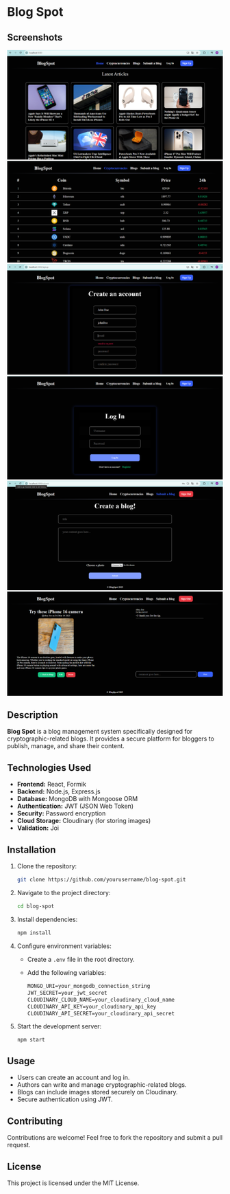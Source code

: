 # Blog Spot

## Screenshots

![Homepage](assets/images/home.png)  
![CryptoCurrencies](assets/images/crypto.png)  
![Sign Up](assets/images/register.png)  
![Login](assets/images/login.png)  
![Create Blog](assets/images/create.png)  
![Blog Details](assets/images/details.png)

## Description

**Blog Spot** is a blog management system specifically designed for cryptographic-related blogs. It provides a secure platform for bloggers to publish, manage, and share their content.

## Technologies Used

- **Frontend:** React, Formik
- **Backend:** Node.js, Express.js
- **Database:** MongoDB with Mongoose ORM
- **Authentication:** JWT (JSON Web Token)
- **Security:** Password encryption
- **Cloud Storage:** Cloudinary (for storing images)
- **Validation:** Joi

## Installation

1. Clone the repository:

   ```bash
   git clone https://github.com/yourusername/blog-spot.git
   ```

2. Navigate to the project directory:

   ```bash
   cd blog-spot
   ```

3. Install dependencies:

   ```bash
   npm install
   ```

4. Configure environment variables:

   - Create a `.env` file in the root directory.
   - Add the following variables:

     ```env
     MONGO_URI=your_mongodb_connection_string
     JWT_SECRET=your_jwt_secret
     CLOUDINARY_CLOUD_NAME=your_cloudinary_cloud_name
     CLOUDINARY_API_KEY=your_cloudinary_api_key
     CLOUDINARY_API_SECRET=your_cloudinary_api_secret
     ```

5. Start the development server:

   ```bash
   npm start
   ```

## Usage

- Users can create an account and log in.
- Authors can write and manage cryptographic-related blogs.
- Blogs can include images stored securely on Cloudinary.
- Secure authentication using JWT.

## Contributing

Contributions are welcome! Feel free to fork the repository and submit a pull request.

## License

This project is licensed under the MIT License.
